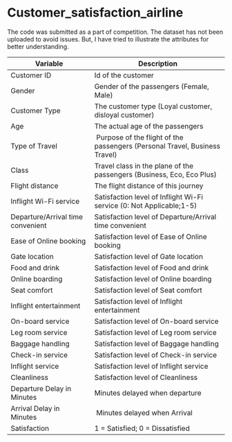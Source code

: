 # Customer_satisfaction_airline

The code was submitted as a part of competition. The dataset has not been uploaded to avoid issues. But, I have tried to illustrate the attributes for better understanding.

|   Variable    |  Description  |
| ------------- | ------------- |
| Customer ID  | Id of the customer  |
| Gender  |Gender of the passengers (Female, Male) |
| Customer Type  | The customer type (Loyal customer, disloyal customer)  |
| Age | The actual age of the passengers  |
| Type of Travel  |  Purpose of the flight of the passengers (Personal Travel, Business Travel)  |
| Class  | Travel class in the plane of the passengers (Business, Eco, Eco Plus)  |
| Flight distance  | The flight distance of this journey |
| Inflight Wi-Fi service  |  Satisfaction level of Inflight Wi-Fi service (0: Not Applicable;1-5) |
| Departure/Arrival time convenient  | Satisfaction level of Departure/Arrival time convenient  |
| Ease of Online booking  | Satisfaction level of  Ease of Online booking  |
| Gate location  |Satisfaction level of Gate location  |
| Food and drink  | Satisfaction level of Food and drink |
| Online boarding  | Satisfaction level of Online boarding |
| Seat comfort  | Satisfaction level of Seat comfort |
| Inflight entertainment  | Satisfaction level of Inflight entertainment  |
| On-board service  | Satisfaction level of On-board service  |
| Leg room service  | Satisfaction level of Leg room service |
| Baggage handling  | Satisfaction level of Baggage handling |
| Check-in service  | Satisfaction level of Check-in service|
| Inflight service  | Satisfaction level of Inflight service  |
| Cleanliness  | Satisfaction level of Cleanliness |
| Departure Delay in Minutes  | Minutes delayed when departure  |
| Arrival Delay in Minutes  |  Minutes delayed when Arrival |
| Satisfaction  | 1 = Satisfied; 0 =  Dissatisfied |

